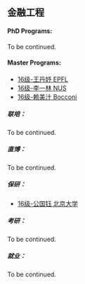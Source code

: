 ## 金融工程

#### PhD Programs:

To be continued.

#### Master Programs:
- [16级-王丹妤 EPFL](grad-application/finance/financial-engineering/[CH]-16-wangdanyu.md)
- [16级-李一林 NUS](grad-application/finance/financial-engineering/[SG]-16-liyilin.md)
- [16级-赖美汁 Bocconi](grad-application/finance/financial-engineering/[IT]-16-laimeizhi.md)

##### 联培：

To be continued.

##### 直博：

To be continued.

##### 保研：

* [16级-公国钰 北京大学](grad-application/finance/financial-engineering/[CN]-16-gongguoyu.md)

##### 考研：

To be continued.

##### 就业：

To be continued.
